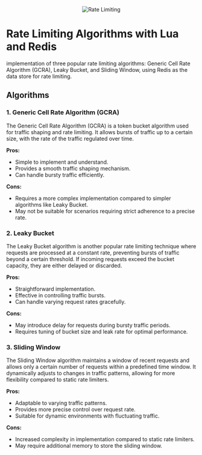 <div style="text-align:center;">
  <img src="https://dkstatics-public.digikala.com/digikala-products/117356718.jpg?x-oss-process=image/resize,m_lfit,h_800,w_800/format,webp/quality,q_90" alt="Rate Limiting">
</div>

# Rate Limiting Algorithms with Lua and Redis
implementation of three popular rate limiting algorithms: Generic Cell Rate Algorithm (GCRA), Leaky Bucket, and Sliding Window, using Redis as the data store for rate limiting.

## Algorithms

### 1\. Generic Cell Rate Algorithm (GCRA)

The Generic Cell Rate Algorithm (GCRA) is a token bucket algorithm used for traffic shaping and rate limiting. It allows bursts of traffic up to a certain size, with the rate of the traffic regulated over time.

**Pros:**

- Simple to implement and understand.
- Provides a smooth traffic shaping mechanism.
- Can handle bursty traffic efficiently.

**Cons:**

- Requires a more complex implementation compared to simpler algorithms like Leaky Bucket.
- May not be suitable for scenarios requiring strict adherence to a precise rate.

### 2\. Leaky Bucket

The Leaky Bucket algorithm is another popular rate limiting technique where requests are processed at a constant rate, preventing bursts of traffic beyond a certain threshold. If incoming requests exceed the bucket capacity, they are either delayed or discarded.

**Pros:**

- Straightforward implementation.
- Effective in controlling traffic bursts.
- Can handle varying request rates gracefully.

**Cons:**

- May introduce delay for requests during bursty traffic periods.
- Requires tuning of bucket size and leak rate for optimal performance.

### 3\. Sliding Window

The Sliding Window algorithm maintains a window of recent requests and allows only a certain number of requests within a predefined time window. It dynamically adjusts to changes in traffic patterns, allowing for more flexibility compared to static rate limiters.

**Pros:**

- Adaptable to varying traffic patterns.
- Provides more precise control over request rate.
- Suitable for dynamic environments with fluctuating traffic.

**Cons:**

- Increased complexity in implementation compared to static rate limiters.
- May require additional memory to store the sliding window.
